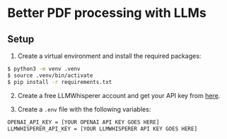 # Better PDF processing with LLMs

## Setup

1. Create a virtual environment and install the required packages:

```bash
$ python3 -m venv .venv
$ source .venv/bin/activate
$ pip install -r requirements.txt
```

2. Create a free LLMWhisperer account and get your API key from [here](https://unstract.com/llmwhisperer/).

3. Create a `.env` file with the following variables:

```bash
OPENAI_API_KEY = [YOUR OPENAI API KEY GOES HERE]
LLMWHISPERER_API_KEY = [YOUR LLMWHISPERER API KEY GOES HERE]
```
